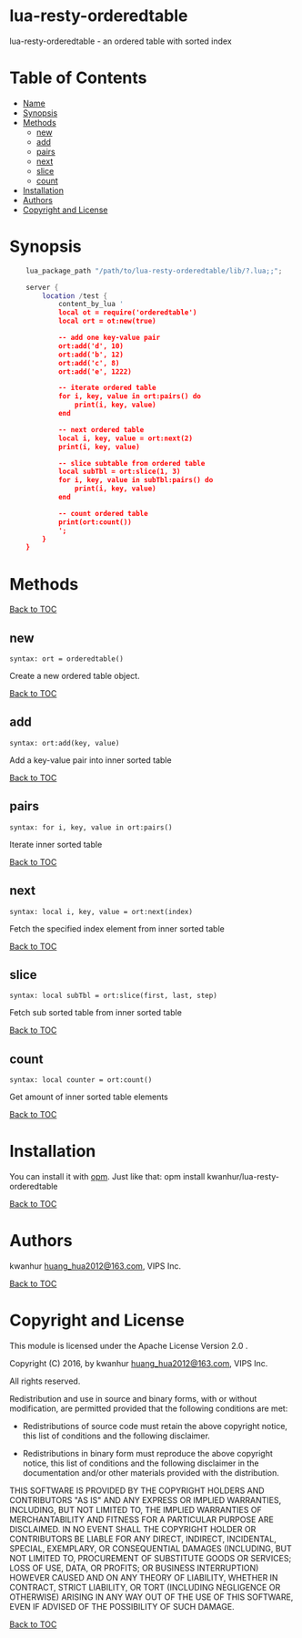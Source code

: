 # lua-resty-orderedtable
lua-resty-orderedtable - an ordered table with sorted index

Table of Contents
=================

* [Name](#name)
* [Synopsis](#synopsis)
* [Methods](#methods)
    * [new](#new)
    * [add](#add)
    * [pairs](#pairs)
    * [next](#next)
    * [slice](#slice)
    * [count](#count)
* [Installation](#installation)
* [Authors](#authors)
* [Copyright and License](#copyright-and-license)

Synopsis
========
```lua
    lua_package_path "/path/to/lua-resty-orderedtable/lib/?.lua;;";

    server {
        location /test {
            content_by_lua '
            local ot = require('orderedtable')
            local ort = ot:new(true)

            -- add one key-value pair
            ort:add('d', 10)
            ort:add('b', 12)
            ort:add('c', 8)
            ort:add('e', 1222)

            -- iterate ordered table
            for i, key, value in ort:pairs() do
                print(i, key, value)
            end

            -- next ordered table
            local i, key, value = ort:next(2)
            print(i, key, value)

            -- slice subtable from ordered table
            local subTbl = ort:slice(1, 3)
            for i, key, value in subTbl:pairs() do
                print(i, key, value)
            end

            -- count ordered table
            print(ort:count())
            ';
        }
    }
```

Methods
=======

[Back to TOC](#table-of-contents)

new
---
`syntax: ort = orderedtable()`

Create a new ordered table object.

[Back to TOC](#table-of-contents)

add
---
`syntax: ort:add(key, value)`

Add a key-value pair into inner sorted table

[Back to TOC](#table-of-contents)

pairs
---
`syntax: for i, key, value in ort:pairs()`

Iterate inner sorted table

[Back to TOC](#table-of-contents)

next
---
`syntax: local i, key, value = ort:next(index)`

Fetch the specified index element from inner sorted table

[Back to TOC](#table-of-contents)

slice
---
`syntax: local subTbl = ort:slice(first, last, step)`

Fetch sub sorted table from inner sorted table

[Back to TOC](#table-of-contents)

count
---
`syntax: local counter = ort:count()`

Get amount of inner sorted table elements

[Back to TOC](#table-of-contents)

Installation
============

You can install it with [opm](https://github.com/openresty/opm#readme).
Just like that: opm install kwanhur/lua-resty-orderedtable

[Back to TOC](#table-of-contents)

Authors
=======

kwanhur <huang_hua2012@163.com>, VIPS Inc.

[Back to TOC](#table-of-contents)

Copyright and License
=====================

This module is licensed under the Apache License Version 2.0 .

Copyright (C) 2016, by kwanhur <huang_hua2012@163.com>, VIPS Inc.

All rights reserved.

Redistribution and use in source and binary forms, with or without modification, are permitted provided that the following conditions are met:

* Redistributions of source code must retain the above copyright notice, this list of conditions and the following disclaimer.

* Redistributions in binary form must reproduce the above copyright notice, this list of conditions and the following disclaimer in the documentation and/or other materials provided with the distribution.

THIS SOFTWARE IS PROVIDED BY THE COPYRIGHT HOLDERS AND CONTRIBUTORS "AS IS" AND ANY EXPRESS OR IMPLIED WARRANTIES, INCLUDING, BUT NOT LIMITED TO, THE IMPLIED WARRANTIES OF MERCHANTABILITY AND FITNESS FOR A PARTICULAR PURPOSE ARE DISCLAIMED. IN NO EVENT SHALL THE COPYRIGHT HOLDER OR CONTRIBUTORS BE LIABLE FOR ANY DIRECT, INDIRECT, INCIDENTAL, SPECIAL, EXEMPLARY, OR CONSEQUENTIAL DAMAGES (INCLUDING, BUT NOT LIMITED TO, PROCUREMENT OF SUBSTITUTE GOODS OR SERVICES; LOSS OF USE, DATA, OR PROFITS; OR BUSINESS INTERRUPTION) HOWEVER CAUSED AND ON ANY THEORY OF LIABILITY, WHETHER IN CONTRACT, STRICT LIABILITY, OR TORT (INCLUDING NEGLIGENCE OR OTHERWISE) ARISING IN ANY WAY OUT OF THE USE OF THIS SOFTWARE, EVEN IF ADVISED OF THE POSSIBILITY OF SUCH DAMAGE.

[Back to TOC](#table-of-contents)
